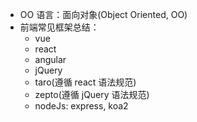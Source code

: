 - OO 语言：面向对象(Object Oriented, OO)
- 前端常见框架总结：
  - vue
  - react
  - angular
  - jQuery
  - taro(遵循 react 语法规范)
  - zepto(遵循 jQuery 语法规范)
  - nodeJs: express, koa2
